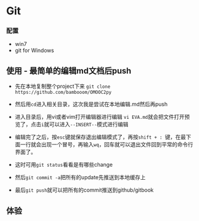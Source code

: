 # Git

### 配置
* win7
* git for Windows

## 使用 - 最简单的编辑md文档后push
* 先在本地复制整个project下来
```git clone https://github.com/bambooom/OMOOC2py```

* 然后用```cd```进入相关目录，这次我是尝试在本地编辑.md然后再push

* 进入目录后，用vi或者vim打开编辑器进行编辑
```vi EVA.md```就会把文件打开预览了，点击```i```就可以进入```--INSERT--```模式进行编辑

* 编辑完了之后，按```esc```键就保存退出编辑模式了，再按```shift + : ```键，在最下面一行就会出现一个冒号，再输入```wq```，回车就可以退出文件回到平常的命令行界面了。

* 这时可用```git status```看看是有哪些change

* 然后```git commit -a```把所有的update先推送到本地缓存上

* 最后```git push```就可以把所有的commit推送到github/gitbook

## 体验
